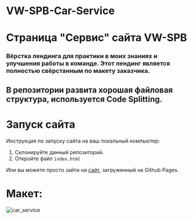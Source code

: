# VW-SPB-Car-Service
# Страница "Сервис" сайта VW-SPB
### Вёрстка лендинга для практики в моих знаниях и улучшения работы в команде. Этот лендинг является полностью свёрстанным по макету заказчика. 
## В репозитории развита хорошая файловая структура, используется Code Splitting.

# Запуск сайта
Инструкция по запуску сайта на ваш локальный компьютер:
   1. Склонируйте данный репозиторий.
   2. Откройте файл ```index.html```
   
Или вы можете просто зайти на [сайт](kriswis.github.io/VW-SPB-Car-Service/), загруженный на Github Pages.
# Макет:
![car_service](https://github.com/KrisWis/VW-SPB-Car-Service/assets/94256853/90903173-1f11-41fe-82bc-f77228264393)
